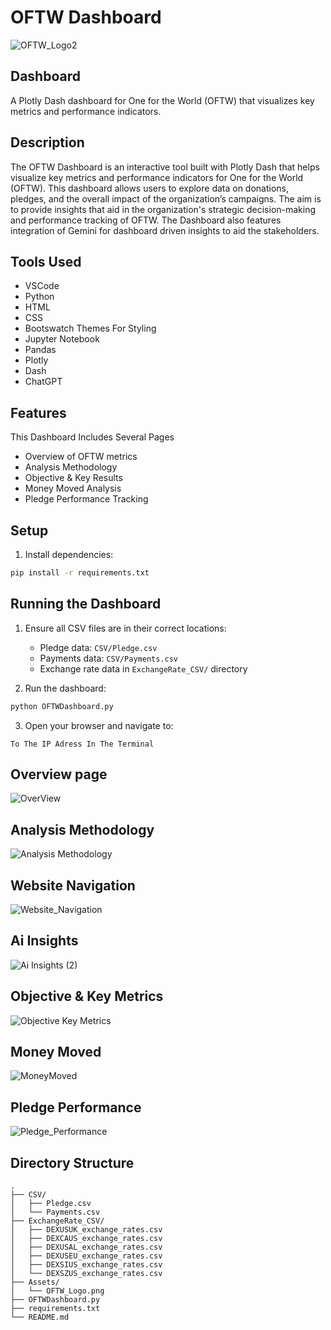 # OFTW Dashboard
![OFTW_Logo2](https://github.com/user-attachments/assets/1c7e5d59-76a2-4802-bd48-2920c54359ff)

## Dashboard
A Plotly Dash dashboard for One for the World (OFTW) that visualizes key metrics and performance indicators.

## Description

The OFTW Dashboard is an interactive tool built with Plotly Dash that helps visualize key metrics and performance indicators for One for the World (OFTW). This dashboard allows users to explore data on donations, pledges, and the overall impact of the organization’s campaigns. The aim is to provide insights that aid in the organization's strategic decision-making and performance tracking of OFTW.
The Dashboard also features integration of Gemini for dashboard driven insights to aid the stakeholders.

## Tools Used
- VSCode
- Python
- HTML
- CSS
- Bootswatch Themes For Styling
- Jupyter Notebook
- Pandas
- Plotly
- Dash
- ChatGPT

## Features

This Dashboard Includes Several Pages
- Overview of OFTW metrics
- Analysis Methodology
- Objective & Key Results
- Money Moved Analysis
- Pledge Performance Tracking

## Setup
1. Install dependencies:
```bash
pip install -r requirements.txt
```

## Running the Dashboard

1. Ensure all CSV files are in their correct locations:
   - Pledge data: `CSV/Pledge.csv`
   - Payments data: `CSV/Payments.csv`
   - Exchange rate data in `ExchangeRate_CSV/` directory

2. Run the dashboard:
```bash
python OFTWDashboard.py
```

3. Open your browser and navigate to:
```
To The IP Adress In The Terminal
```
## Overview page
![OverView](https://github.com/user-attachments/assets/b74d34e3-4c48-44ac-9ef6-a848d2b3cd7f)
## Analysis Methodology
![Analysis   Methodology](https://github.com/user-attachments/assets/b54d8a2a-0280-44e9-b275-04d5dced8c23)
## Website Navigation
![Website_Navigation](https://github.com/user-attachments/assets/1fc1df33-6a3e-4ac8-8b61-896a12cd3e2a)
## Ai Insights
![Ai Insights (2)](https://github.com/user-attachments/assets/207abaa9-f0ec-408c-bfa5-6acf74212494)
## Objective & Key Metrics
![Objective   Key Metrics](https://github.com/user-attachments/assets/4087fdc1-4aa1-414e-b32d-79cb3c430a79)
## Money Moved
![MoneyMoved](https://github.com/user-attachments/assets/482c1b16-bc68-4dd3-9605-306e688b9971)
## Pledge Performance
![Pledge_Performance](https://github.com/user-attachments/assets/244acd7a-45c9-4b1b-b256-74f63c0c0337)


## Directory Structure

```
.
├── CSV/
│   ├── Pledge.csv
│   └── Payments.csv
├── ExchangeRate_CSV/
│   ├── DEXUSUK_exchange_rates.csv
│   ├── DEXCAUS_exchange_rates.csv
│   ├── DEXUSAL_exchange_rates.csv
│   ├── DEXUSEU_exchange_rates.csv
│   ├── DEXSIUS_exchange_rates.csv
│   └── DEXSZUS_exchange_rates.csv
├── Assets/
│   └── OFTW_Logo.png
├── OFTWDashboard.py
├── requirements.txt
└── README.md
```
